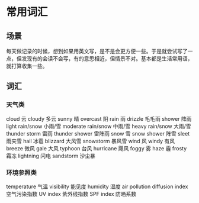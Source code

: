 # 常用词汇
## 场景
每天做记录的时候，想到如果用英文写，是不是会更方便一些。于是就尝试写了一点，但发现有的会读不会写，有的意思相近，但情景不对。基本都是生活常用语，就打算收集一些。

## 词汇
### 天气类
cloud 云
cloudy 多云
sunny 晴
overcast 阴
rain 雨
drizzle 毛毛雨
shower 阵雨
light rain/snow 小雨/雪
moderate rain/snow 中雨/雪
heavy rain/snow 大雨/雪
thunder storm 雷雨
thunder shower 雷阵雨
snow 雪
snow shower 阵雪
sleet 雨夹雪
hail 冰雹
blizzard 大风雪
snowstorm 暴风雪
wind 风
windy 有风
breeze 微风
gale 大风
typhoon 台风
hurricane 飓风
foggy 雾
haze 霾
frosty 霜冻
lightning 闪电
sandstorm 沙尘暴

### 环境参照类
temperature 气温
visibility 能见度
humidity 湿度
air pollution diffusion index 空气污染指数
UV index 紫外线指数
SPF index 防晒系数